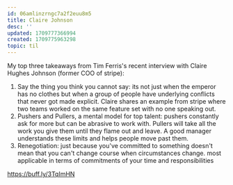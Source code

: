 ```yaml
---
id: 06amlinzrngc7a2f2euu8m5
title: Claire Johnson
desc: ''
updated: 1709777366994
created: 1709775963298
topic: til
---
```


My top three takeaways from Tim Ferris's recent interview with Claire Hughes Johnson (former COO of stripe):

1. Say the thing you think you cannot say: its not just when the emperor has no clothes but when a group of people have underlying conflicts that never got made explicit. Claire shares an example from stripe where two teams worked on the same feature set with no one speaking out.
2. Pushers and Pullers, a mental model for top talent: pushers constantly ask for more but can be abrasive to work with. Pullers will take all the work you give them until they flame out and leave. A good manager understands these limits and helps people move past them. 
3. Renegotiation: just because you've committed to something doesn't mean that you can't change course when circumstances change. most applicable in terms of commitments of your time and responsibilities


https://buff.ly/3TqImHN
